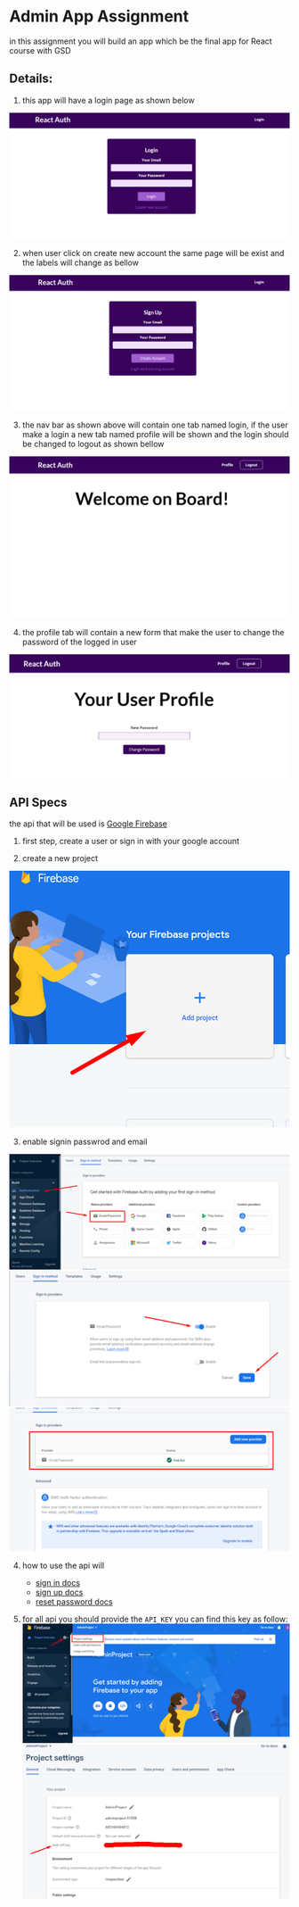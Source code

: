 # Admin App Assignment

in this assignment you will build an app which be the final app for React course with GSD

## Details:
1. this app will have a login page as shown below 

![login page](public/images/loginPage.png)

2. when user click on create new account the same page will be exist and the labels will change as bellow

![sign up page](public/images/signUp.png)

3. the nav bar as shown above will contain one tab named login, if the user make a login a new tab named profile will be shown and the login should be changed to logout as shown bellow 

![loginSucess](public/images/loginSuccess.png)

4. the profile tab will contain a new form that make the user to change the password of the logged in user

![profile page](public/images/profile.png) 



## API Specs 

the api that will be used is [Google Firebase](https://console.firebase.google.com/) 

1. first step, create a user or sign in with your google account 

2. create a new project

![new project](public/images/addProject.png)

3. enable signin passwrod and email 

![enable pass](public/images/firebasePanel.png)
![enable pass](public/images/Screenshot_7.png)
![enable pass](public/images/Screenshot_8.png)


4. how to use the api will
    - [sign in docs](https://firebase.google.com/docs/reference/rest/auth?hl=en&authuser=0#section-sign-in-email-password)
    - [sign up docs](https://firebase.google.com/docs/reference/rest/auth?hl=en&authuser=0#section-create-email-password)
    - [reset password docs](https://firebase.google.com/docs/reference/rest/auth?hl=en&authuser=0#section-change-password)

5. for all api you should provide the `API_KEY` you can find this key as follow:
![key](public/images/Screenshot_9.png)
![key](public/images/Screenshot_10.png)


